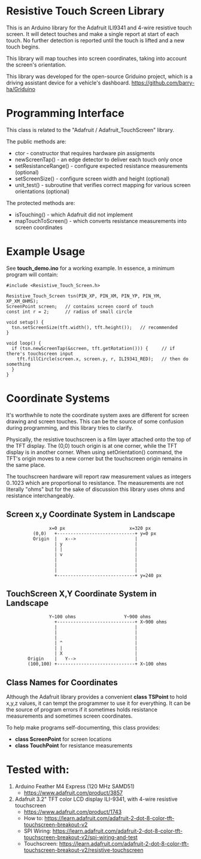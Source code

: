 # Resistive Touch Screen Library
This is an Arduino library for the Adafruit ILI9341 and 4-wire resistive touch screen. It will detect touches and make a single report at start of each touch. No further detection is reported until the touch is lifted and a new touch begins.

This library will map touches into screen coordinates, taking into account the screen's orientation.

This library was developed for the open-source Griduino project, which is a driving assistant device for a vehicle's dashboard. https://github.com/barry-ha/Griduino

# Programming Interface
This class is related to the "Adafruit / Adafruit_TouchScreen" library.

The public methods are:

* ctor                 - constructor that requires hardware pin assigments
* newScreenTap()       - an edge detector to deliver each touch only once
* setResistanceRange() - configure expected resistance measurements (optional)
* setScreenSize()      - configure screen width and height (optional)
* unit_test()          - subroutine that verifies correct mapping for various screen orientations (optional)

The protected methods are:

* isTouching()       - which Adafruit did not implement
* mapTouchToScreen() - which converts resistance measurements into screen coordinates

# Example Usage
See **touch_demo.ino** for a working example. In essence, a minimum program will contain:

    #include <Resistive_Touch_Screen.h>

    Resistive_Touch_Screen tsn(PIN_XP, PIN_XM, PIN_YP, PIN_YM, XP_XM_OHMS);
    ScreenPoint screen;   // contains screen coord of touch
    const int r = 2;      // radius of small circle

    void setup() {
      tsn.setScreenSize(tft.width(), tft.height());   // recommended
    }

    void loop() {
      if (tsn.newScreenTap(&screen, tft.getRotation())) {     // if there's touchscreen input
        tft.fillCircle(screen.x, screen.y, r, ILI9341_RED);   // then do something
      }
    }

# Coordinate Systems
It's worthwhile to note the coordinate system axes are different for screen drawing and screen touches. This can be the source of some confusion during programming, and this library tries to clarify.

Physically, the resistive touchscreen is a film layer attached onto the top of the TFT display. The (0,0) touch origin is at one corner, while the TFT display is in another corner. When using setOrientation() command, the TFT's origin moves to a new corner but the touchscreen origin remains in the same place.

The touchscreen hardware will report raw measurement values as integers 0..1023 which are proportional to resistance. The measurements are not literally "ohms" but for the sake of discussion this library uses ohms and resistance interchangeably.

## Screen x,y Coordinate System in Landscape

                    x=0 px                        x=320 px
              (0,0)   +-----------------------------+ y=0 px
              Origin  |   x-->                      |
                      | y                           |
                      | |                           |
                      | v                           |
                      |                             |
                      |                             |
                      |                             |
                      +-----------------------------+ y=240 px

## TouchScreen X,Y Coordinate System in Landscape

                    Y~100 ohms                  Y~900 ohms
                      +-----------------------------+ X~900 ohms
                      |                             |
                      |                             |
                      |                             |
                      | ^                           |
                      | |                           |
                      | X                           |
            Origin    |   Y-->                      |
            (100,100) +-----------------------------+ X~100 ohms

## Class Names for Coordinates
Although the Adafruit library provides a convenient **class TSPoint** to hold x,y,z values, it can tempt the programmer to use it for everything. It can be the source of program errors if it sometimes holds resistance measurements and sometimes screen coordinates. 

To help make programs self-documenting, this class provides:

* **class ScreenPoint** for screen locations
* **class TouchPoint** for resistance measurements

# Tested with:
1. Arduino Feather M4 Express (120 MHz SAMD51)
   * https://www.adafruit.com/product/3857
1. Adafruit 3.2" TFT color LCD display ILI-9341, with 4-wire resistive touchscreen
   * https://www.adafruit.com/product/1743
   * How to:      https://learn.adafruit.com/adafruit-2-dot-8-color-tft-touchscreen-breakout-v2
   * SPI Wiring:  https://learn.adafruit.com/adafruit-2-dot-8-color-tft-touchscreen-breakout-v2/spi-wiring-and-test
   * Touchscreen: https://learn.adafruit.com/adafruit-2-dot-8-color-tft-touchscreen-breakout-v2/resistive-touchscreen

